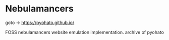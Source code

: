 # Nebulamancers
goto -> https://pyohato.github.io/

FOSS nebulamancers website emulation implementation. archive of pyohato